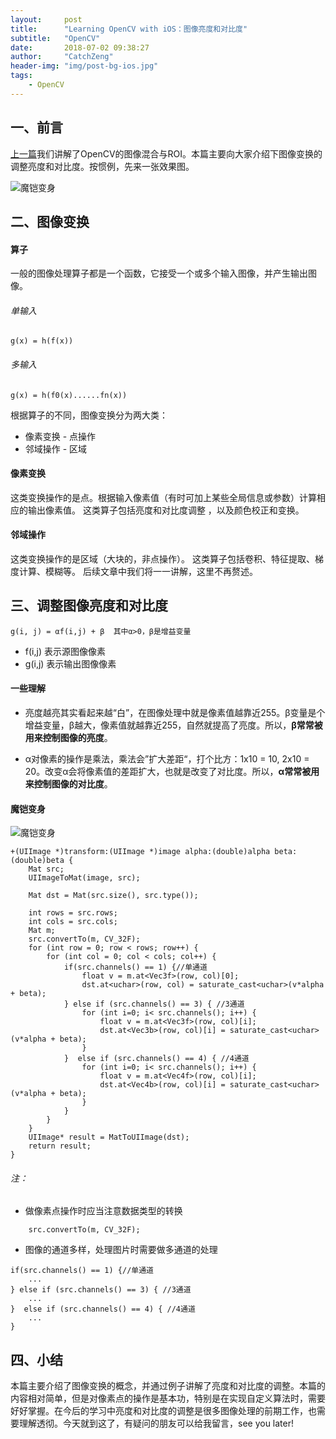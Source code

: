 ```yaml
---
layout:     post
title:      "Learning OpenCV with iOS：图像亮度和对比度"
subtitle:   "OpenCV"
date:       2018-07-02 09:38:27 
author:     "CatchZeng"
header-img: "img/post-bg-ios.jpg"
tags:
    - OpenCV
---
```

<span id="busuanzi_container_page_pv"></span>

## 一、前言

[上一篇](http://catchzeng.com/2018/06/24/Learning-OpenCV-with-iOS-图像混合与ROI/)我们讲解了OpenCV的图像混合与ROI。本篇主要向大家介绍下图像变换的调整亮度和对比度。按惯例，先来一张效果图。

![魔铠变身](https://upload-images.jianshu.io/upload_images/943491-0e4ab78c269f66e4.gif?imageMogr2/auto-orient/strip)


## 二、图像变换

#### 算子
一般的图像处理算子都是一个函数，它接受一个或多个输入图像，并产生输出图像。
###### 单输入
```
g(x) = h(f(x))
```

###### 多输入
```
g(x) = h(f0(x)......fn(x))
```

根据算子的不同，图像变换分为两大类：

* 像素变换 - 点操作
* 邻域操作 - 区域

#### 像素变换

这类变换操作的是点。根据输入像素值（有时可加上某些全局信息或参数）计算相应的输出像素值。
这类算子包括亮度和对比度调整 ，以及颜色校正和变换。

#### 邻域操作

这类变换操作的是区域（大块的，非点操作）。
这类算子包括卷积、特征提取、梯度计算、模糊等。
后续文章中我们将一一讲解，这里不再赘述。

## 三、调整图像亮度和对比度

```
g(i, j) = αf(i,j) + β  其中α>0，β是增益变量
```
* f(i,j) 表示源图像像素
* g(i,j) 表示输出图像像素

#### 一些理解

* 亮度越亮其实看起来越“白”，在图像处理中就是像素值越靠近255。β变量是个增益变量，β越大，像素值就越靠近255，自然就提高了亮度。所以，**β常常被用来控制图像的亮度**。

* α对像素的操作是乘法，乘法会”扩大差距“，打个比方：1x10 = 10, 2x10 = 20。改变α会将像素值的差距扩大，也就是改变了对比度。所以，**α常常被用来控制图像的对比度**。


#### 魔铠变身

![魔铠变身](https://upload-images.jianshu.io/upload_images/943491-0e4ab78c269f66e4.gif?imageMogr2/auto-orient/strip)

```
+(UIImage *)transform:(UIImage *)image alpha:(double)alpha beta:(double)beta {
    Mat src;
    UIImageToMat(image, src);
    
    Mat dst = Mat(src.size(), src.type());
    
    int rows = src.rows;
    int cols = src.cols;
    Mat m;
    src.convertTo(m, CV_32F);
    for (int row = 0; row < rows; row++) {
        for (int col = 0; col < cols; col++) {
            if(src.channels() == 1) {//单通道
                float v = m.at<Vec3f>(row, col)[0];
                dst.at<uchar>(row, col) = saturate_cast<uchar>(v*alpha + beta);
            } else if (src.channels() == 3) { //3通道
                for (int i=0; i< src.channels(); i++) {
                    float v = m.at<Vec3f>(row, col)[i];
                    dst.at<Vec3b>(row, col)[i] = saturate_cast<uchar>(v*alpha + beta);
                }
            }  else if (src.channels() == 4) { //4通道
                for (int i=0; i< src.channels(); i++) {
                    float v = m.at<Vec4f>(row, col)[i];
                    dst.at<Vec4b>(row, col)[i] = saturate_cast<uchar>(v*alpha + beta);
                }
            }
        }
    }
    UIImage* result = MatToUIImage(dst);
    return result;
}
```
###### 注：

* 做像素点操作时应当注意数据类型的转换

```
    src.convertTo(m, CV_32F);
```

* 图像的通道多样，处理图片时需要做多通道的处理

```
if(src.channels() == 1) {//单通道
    ...
} else if (src.channels() == 3) { //3通道
    ...
}  else if (src.channels() == 4) { //4通道
    ...
}
```

## 四、小结

本篇主要介绍了图像变换的概念，并通过例子讲解了亮度和对比度的调整。本篇的内容相对简单，但是对像素点的操作是基本功，特别是在实现自定义算法时，需要好好掌握。在今后的学习中亮度和对比度的调整是很多图像处理的前期工作，也需要理解透彻。今天就到这了，有疑问的朋友可以给我留言，see you later!